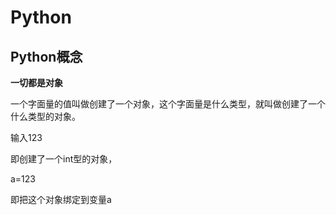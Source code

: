 # Python

## Python概念

**一切都是对象**

一个字面量的值叫做创建了一个对象，这个字面量是什么类型，就叫做创建了一个什么类型的对象。

输入123

即创建了一个int型的对象，

a=123

即把这个对象绑定到变量a



